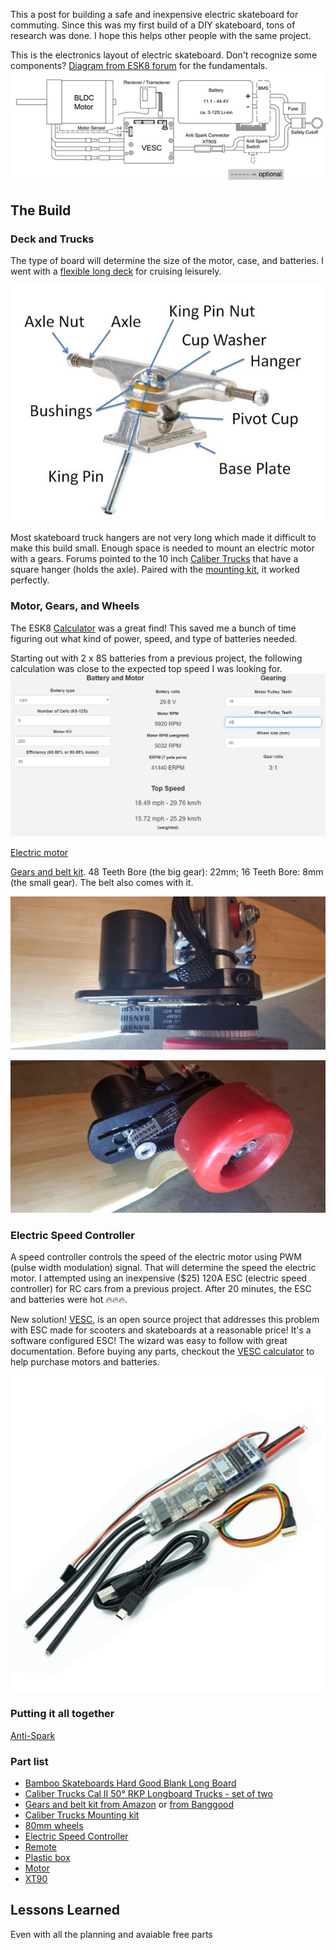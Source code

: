 This a post for building a safe and inexpensive electric skateboard for commuting. Since this was my first build of a DIY skateboard, tons of research was done. I hope this helps other people with the same project.

This is the electronics layout of electric skateboard. Don't recognize some components?
[Diagram from ESK8 forum](https://www.electric-skateboard.builders/t/wiki-a-beginner-guide-to-diy-an-esk8/46844) for the fundamentals.
![](images/diagramSkateboard.jpg)

## The Build

### Deck and Trucks

The type of board will determine the size of the motor, case, and batteries. I went with a [flexible long deck](https://www.amazon.com/gp/product/B00I4KKPVM/ref=as_li_ss_tl?ie=UTF8&psc=1&linkCode=ll1&tag=dctm-20&linkId=89834a15bdf89d0203b903247a23e097&language=en_US) for cruising leisurely.

![](images/d-skateboard-truck-anatomy-grande.jpg)

Most skateboard truck hangers are not very long which made it difficult to make this build small. Enough space is needed to mount an electric motor with a gears. Forums pointed to the 10 inch [Caliber Trucks](https://www.amazon.com/gp/product/B00NY3Q5P4/ref=as_li_ss_tl?ie=UTF8&psc=1&linkCode=ll1&tag=dctm-20&linkId=b2a59432f37ae7d737c45a2b482b5ecd&language=en_US) that have a square hanger (holds the axle). Paired with the [mounting kit](https://www.amazon.com/Motor-Compatible-Electric-Skateboard-Premium/dp/B07JK5VLVK/ref=as_li_ss_tl?crid=2IRK5BLUNQ4IC&dchild=1&keywords=caliber+trucks+motor+mount&qid=1576449000&sprefix=caliber+trucks+mo,sporting,194&sr=8-2&linkCode=ll1&tag=dctm-20&linkId=a4af203c682d290f9b77a573df56f036&language=en_US), it worked perfectly.

### Motor, Gears, and Wheels

The ESK8 [Calculator](http://calc.esk8.it/#{%22batt-type-lipo%22:1,%22batt-cells%22:8,%22motor-kv%22:200,%22system-efficiency%22:70,%22motor-pulley-teeth%22:16,%22wheel-pulley-teeth%22:48,%22wheel-size%22:80}|) was a great find! This saved me a bunch of time figuring out what kind of power, speed, and type of batteries needed.

Starting out with 2 x 8S batteries from a previous project, the following calculation was close to the expected top speed I was looking for.
![](images/DiySkateboardCalc.png "Motor, batter, and gear ratio calculation")

[Electric motor](https://www.banggood.com/BRH5055-200KV-Brushless-Motor-For-Electric-Scooter-Skateboard-DIY-Kit-p-1465051.html?rmmds=myorder&cur_warehouse=CN)

[Gears and belt kit](https://www.amazon.com/Hitommy-17pcs-Pulley-Wheels-Electric/dp/B07RXV6H4L/ref=as_li_ss_tl?keywords=Drive+Kit+Parts+Pulley+And+Motor+Mount+For+80MM+Wheels+Electric+Skate+Board&qid=1576465899&s=sporting-goods&sr=1-1-catcorr&linkCode=ll1&tag=dctm-20&linkId=c8931c50e22ab88fe3879e599dc67805&language=en_US). 48 Teeth Bore (the big gear): 22mm; 16 Teeth Bore: 8mm (the small gear). The belt also comes with it.

![](images/truckWithMotor01.jpg "Top view of truck with motor mounted.")

![](images/truckWithMotor02.jpg "Side view of truck with motor mounted.")

### Electric Speed Controller

A speed controller controls the speed of the electric motor using PWM (pulse width modulation) signal. That will determine the speed the electric motor. I attempted using an inexpensive (\$25) 120A ESC (electric speed controller) for RC cars from a previous project. After 20 minutes, the ESC and batteries were hot 🔥🔥🔥.

New solution! [VESC](https://vesc-project.com/), is an open source project that addresses this problem with ESC made for scooters and skateboards at a reasonable price! It's a software configured ESC! The wizard was easy to follow with great documentation. Before buying any parts, checkout the [VESC calculator](https://vesc-project.com/calculators) to help purchase motors and batteries.

![VESC Hardware](images/vesc.jpg)

### Putting it all together

[Anti-Spark](https://www.amazon.com/gp/product/B0732S5V85/ref=as_li_ss_tl?ie=UTF8&psc=1&linkCode=ll1&tag=dctm-20&linkId=e497f6690184cf636639d3f85b71f4c1&language=en_US)

### Part list

- [Bamboo Skateboards Hard Good Blank Long Board](https://www.amazon.com/gp/product/B00I4KKPVM/ref=as_li_ss_tl?ie=UTF8&psc=1&linkCode=ll1&tag=dctm-20&linkId=89834a15bdf89d0203b903247a23e097&language=en_US)
- [Caliber Trucks Cal II 50° RKP Longboard Trucks - set of two](https://www.amazon.com/gp/product/B00NY3Q5P4/ref=as_li_ss_tl?ie=UTF8&psc=1&linkCode=ll1&tag=dctm-20&linkId=b2a59432f37ae7d737c45a2b482b5ecd&language=en_US)
- [Gears and belt kit from Amazon](https://www.amazon.com/Hitommy-17pcs-Pulley-Wheels-Electric/dp/B07RXV6H4L/ref=as_li_ss_tl?keywords=Drive+Kit+Parts+Pulley+And+Motor+Mount+For+80MM+Wheels+Electric+Skate+Board&qid=1576465899&s=sporting-goods&sr=1-1-catcorr&linkCode=ll1&tag=dctm-20&linkId=c8931c50e22ab88fe3879e599dc67805&language=en_US) or [from Banggood](https://www.banggood.com/17pcs-Drive-Kit-Parts-Pulley-And-Motor-Mount-For-80MM-Wheels-Electric-Skate-Board-p-1359469.html?rmmds=myorder&cur_warehouse=CN)
- [Caliber Trucks Mounting kit](https://www.amazon.com/Motor-Compatible-Electric-Skateboard-Premium/dp/B07JK5VLVK/ref=as_li_ss_tl?crid=2IRK5BLUNQ4IC&dchild=1&keywords=caliber+trucks+motor+mount&qid=1576449000&sprefix=caliber+trucks+mo,sporting,194&sr=8-2&linkCode=ll1&tag=dctm-20&linkId=a4af203c682d290f9b77a573df56f036&language=en_US)
- [80mm wheels](https://www.amazon.com/Slick-Revolution-Electric-Skateboard-Longboard/dp/B07JPBJHRZ/ref=as_li_ss_tl?dchild=1&keywords=New+Electric+skateboard+wheels+82A&qid=1576444946&s=sporting-goods&sr=8-1-fkmr2&linkCode=ll1&tag=dctm-20&linkId=423002917c69a239a0660073e31f46cd&language=en_US)
- [Electric Speed Controller](https://www.amazon.com/gp/product/B07GFB55NV/ref=as_li_ss_tl?ie=UTF8&psc=1&linkCode=ll1&tag=dctm-20&linkId=f893c08ca916935b035bd6d209117923&language=en_US)
- [Remote](https://www.amazon.com/vanpro-Electric-Skateboard-Wireless-Receiver/dp/B07L498PZR/ref=as_li_ss_tl?keywords=electric+skateboard+controller&qid=1576480857&sr=8-2-spons&psc=1&spLa=ZW5jcnlwdGVkUXVhbGlmaWVyPUExSFRHUElCSElMREYwJmVuY3J5cHRlZElkPUEwOTkwMTE2MUJXSzY4WlRJS1RaSSZlbmNyeXB0ZWRBZElkPUEwMDc3MzI1MUM0U00wVVhNWDIyRyZ3aWRnZXROYW1lPXNwX2F0ZiZhY3Rpb249Y2xpY2tSZWRpcmVjdCZkb05vdExvZ0NsaWNrPXRydWU=&linkCode=ll1&tag=dctm-20&linkId=73e4978f8ac30048a4794c2ee727d348&language=en_US)
- [Plastic box](https://www.amazon.com/gp/product/B07Y21LRWB/ref=as_li_ss_tl?ie=UTF8&psc=1&linkCode=ll1&tag=dctm-20&linkId=7be8fa2b85c063dcb9fd11567a3b7303&language=en_US)
- [Motor](https://www.banggood.com/BRH5055-200KV-Brushless-Motor-For-Electric-Scooter-Skateboard-DIY-Kit-p-1465051.html?rmmds=myorder&cur_warehouse=CN)
- [XT90](https://www.amazon.com/gp/product/B0732S5V85/ref=as_li_ss_tl?ie=UTF8&psc=1&linkCode=ll1&tag=dctm-20&linkId=e497f6690184cf636639d3f85b71f4c1&language=en_US)

## Lessons Learned

Even with all the planning and avaiable free parts
